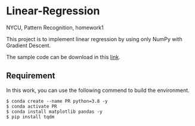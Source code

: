 # Linear-Regression
NYCU, Pattern Recognition, homework1 

This project is to implement linear regression by using only NumPy with Gradient Descent.

The sample code can be download in this [link](https://github.com/NCTU-VRDL/CS_AT0828/tree/main/HW1).

## Requirement

In this work, you can use the following commend to build the environment.

```bash=
$ conda create --name PR python=3.8 -y
$ conda activate PR
$ conda install matplotlib pandas -y
$ pip install tqdm
```
